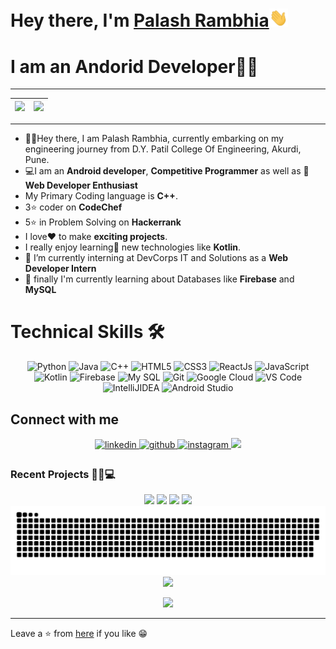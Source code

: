 <h1>Hey there, I'm <a target="_blank" href="https://nishant-bhosale.netlify.app/">Palash Rambhia</a><img src="https://github.com/ABSphreak/ABSphreak/blob/master/gifs/Hi.gif" width="30px"></h1></h1>
<h1>I am an Andorid Developer📱📱</h1>

---

|<img src="https://github-readme-stats.vercel.app/api?username=palash2911&show_icons=true&theme=algolia"></img>|<img src="https://github-readme-streak-stats.herokuapp.com/?&user=Palash2911"/>|
|---|---|


 
 ---
 
- 👨‍🎓Hey there, I am Palash Rambhia, currently embarking on my engineering journey from D.Y. Patil College Of Engineering, Akurdi, Pune.<br/>
- 💻I am an **Android developer**, **Competitive Programmer** as well as 📱**Web Developer Enthusiast**<br/>
- My Primary Coding language is **C++**.<br/>
- 3⭐ coder on **CodeChef**<br/>
- 5⭐ in Problem Solving on **Hackerrank**<br/>
- I love❤️ to make **exciting projects**.<br/>
- I really enjoy learning🚀 new technologies like **Kotlin**.<br/>
- 🔭 I’m currently interning at DevCorps IT and Solutions as a **Web Developer Intern**<br/>
- 🌱 finally I'm currently learning about Databases like **Firebase** and **MySQL**<br/>

<h1>Technical Skills 🛠</h1>

<p align="center"> 
<img alt="Python" src="https://img.shields.io/badge/python-%2314354C.svg?style=for-the-badge&logo=python&logoColor=white"/>
<img alt="Java" src="https://img.shields.io/badge/java-%23ED8B00.svg?&style=for-the-badge&logo=java&logoColor=white" />
<img alt="C++" src="https://img.shields.io/badge/c++-%23ED8B00.svg?&style=for-the-badge&logo=C++&logoColor=red" />
<img alt="HTML5" src="https://img.shields.io/badge/html5-%23E34F26.svg?&style=for-the-badge&logo=html5&logoColor=white" />
<img alt="CSS3" src="https://img.shields.io/badge/css3-%231572B6.svg?&style=for-the-badge&logo=css3&logoColor=white" />
<img alt="ReactJs" src="https://img.shields.io/badge/React-20232A?style=for-the-badge&logo=react&logoColor=61DAFB" />
<img alt="JavaScript" src="https://img.shields.io/badge/javascript-%23323330.svg?&style=for-the-badge&logo=javascript&logoColor=%23F7DF1E" />
<img alt="Kotlin" src="https://img.shields.io/badge/-Kotlin-orange?&style=for-the-badge&logo=kotlin&logoColor=white" />
<img alt="Firebase" src="https://img.shields.io/badge/Firebase-ffdd00?style=for-the-badge&logo=firebase&logoColor=orange" />
<img alt="My SQL" src="https://img.shields.io/badge/my_sql-ffca28?style=for-the-badge&logo= mysql&logoColor=black" />
<img alt="Git" src="https://img.shields.io/badge/Git-F05032?style=for-the-badge&logo=git&logoColor=white" />
<img alt="Google Cloud" src="https://img.shields.io/badge/Google_Cloud-4285F4?style=for-the-badge&logo=google-cloud&logoColor=white" />
<img alt="VS Code" src="https://img.shields.io/badge/Visual_Studio_Code-0078D4?style=for-the-badge&logo=visual%20studio%20code&logoColor=white" />
<img alt="IntelliJIDEA" src="https://img.shields.io/badge/IntelliJIDEA-4361ee.svg?style=for-the-badge&logo=intellij-idea&logoColor=f72585" />
<img alt="Android Studio" src="https://img.shields.io/badge/Android_Studio-white?style=for-the-badge&logo=androidstudio&logoColor=0077b6" />
</p>


## Connect with me  
<div align="center">
 <a href=https://www.linkedin.com/in/palash-rambhia-bb5b66214/" target="_blank">
<img src=https://img.shields.io/badge/linkedin-%231E77B5.svg?&style=for-the-badge&logo=linkedin&logoColor=white alt=linkedin style="margin-bottom: 5px;" />
</a>

<a href="https://github.com/Palash2911" target="_blank">
<img src=https://img.shields.io/badge/github-%2324292e.svg?&style=for-the-badge&logo=github&logoColor=white alt=github style="margin-bottom: 5px;" />
</a>

<a href="https://www.instagram.com/palash_2911/" target="_blank">
<img src=https://img.shields.io/badge/instagram-%23000000.svg?&style=for-the-badge&logo=instagram&logoColor=white alt=instagram style="margin-bottom: 5px;" />
</a>

<a href="mailto:palashrambhia2@gmail.com" target="_blank">
<img src="https://img.shields.io/badge/Gmail-D14836?style=for-the-badge&logo=gmail&logoColor=white" />
</a>
</div>

### Recent Projects 👨‍💻💻

<div align="center">
<img src="https://github-readme-stats.vercel.app/api/pin/?username=Palash2911&repo=React-SpeedNews&show_icons=true&theme=nightowl"> 
<img src="https://github-readme-stats.vercel.app/api/pin/?username=Palash2911&repo=Oasis---Music-App-&show_icons=true&theme=dark"> 
<img src="https://github-readme-stats.vercel.app/api/pin/?username=Palash2911&repo=React-Text-Modifier&show_icons=true&theme=great-gatsby"> 
<img src="https://github-readme-stats.vercel.app/api/pin/?username=Palash2911&repo=UN-Toxic&show_icons=true&theme=blue-green">                                               </div>

<div align="center">
<img src="https://github.com/kothariji/kothariji/blob/master/github-user-contribution.svg"></img>
</div>

<div align="center">
<img src="https://img.shields.io/github/followers/Palash2911.svg?style=social&label=Follow"></img>

<img src="https://gpvc.arturio.dev/Palash2911"></img>
</div>

---

Leave a ⭐ from [here](https://github.com/Palash2911/Palash2911) if you like 😁
